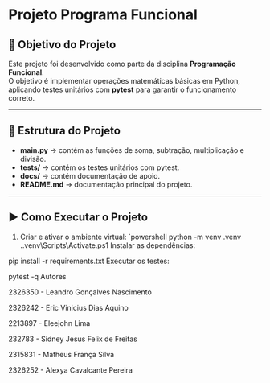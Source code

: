 ﻿# Projeto Programa Funcional

## 📌 Objetivo do Projeto
Este projeto foi desenvolvido como parte da disciplina **Programação Funcional**.  
O objetivo é implementar operações matemáticas básicas em Python, aplicando testes unitários com **pytest** para garantir o funcionamento correto.

---

## 📂 Estrutura do Projeto
- **main.py** → contém as funções de soma, subtração, multiplicação e divisão.  
- **tests/** → contém os testes unitários com pytest.  
- **docs/** → contém documentação de apoio.  
- **README.md** → documentação principal do projeto.  

---

## ▶️ Como Executar o Projeto

1. Criar e ativar o ambiente virtual:
`powershell
python -m venv .venv
.\.venv\Scripts\Activate.ps1
Instalar as dependências:

pip install -r requirements.txt
Executar os testes:

pytest -q
Autores

2326350 - Leandro Gonçalves Nascimento

2326242 - Eric Vinicius Dias Aquino

2213897 - Eleejohn Lima

232783 - Sidney Jesus Felix de Freitas

2315831 - Matheus França Silva 

2326252 - Alexya Cavalcante Pereira

